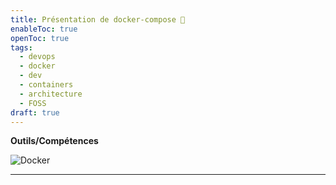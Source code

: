 ```yaml
---
title: Présentation de docker-compose 🐳
enableToc: true
openToc: true
tags:
  - devops
  - docker
  - dev
  - containers
  - architecture
  - FOSS
draft: true
---
```

**Outils/Compétences**

![Docker](https://img.shields.io/badge/docker-%230db7ed.svg?style=for-the-badge&logo=docker&logoColor=white) 

- - -